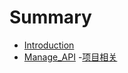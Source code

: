 # Summary

* [Introduction](README.md)
* [Manage_API](API/Manage_API/README.md)
  -[项目相关](API/Manage_API/Project/README.md)
  
